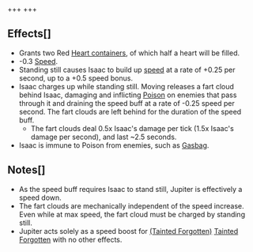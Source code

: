+++
+++

Effects[]
---------


* Grants two Red [Heart containers](/wiki/Heart_container "Heart container"), of which half a heart will be filled.
* -0.3 [Speed](/wiki/Speed "Speed").
* Standing still causes Isaac to build up [speed](/wiki/Speed "Speed") at a rate of +0.25 per second, up to a +0.5 speed bonus.
* Isaac charges up while standing still. Moving releases a fart cloud behind Isaac, damaging and inflicting [Poison](/wiki/Status_Effects "Status Effects") on enemies that pass through it and draining the speed buff at a rate of -0.25 speed per second. The fart clouds are left behind for the duration of the speed buff.
	+ The fart clouds deal 0.5x Isaac's damage per tick (1.5x Isaac's damage per second), and last ~2.5 seconds.
* Isaac is immune to Poison from enemies, such as [Gasbag](/wiki/Gasbag "Gasbag").


Notes[]
-------


* As the speed buff requires Isaac to stand still, Jupiter is effectively a speed down.
* The fart clouds are mechanically independent of the speed increase. Even while at max speed, the fart cloud must be charged by standing still.
* Jupiter acts solely as a speed boost for  [(Tainted Forgotten)](/wiki/Tainted_Forgotten "Tainted Forgotten") [Tainted Forgotten](/wiki/Tainted_Forgotten "Tainted Forgotten") with no other effects.


